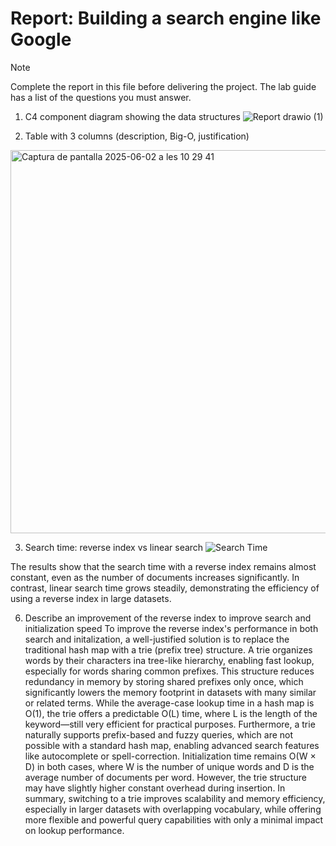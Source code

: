 # Report: Building a search engine like Google

> [!NOTE]  
> Complete the report in this file before delivering the project.
> The lab guide has a list of the questions you must answer.

1. C4 component diagram showing the data structures
![Report drawio (1)](https://github.com/user-attachments/assets/b8b5d6a8-e1ce-4598-b0f3-870ac0537868)

2. Table with 3 columns (description, Big-O, justification)
<img width="613" alt="Captura de pantalla 2025-06-02 a les 10 29 41" src="https://github.com/user-attachments/assets/878a3349-0d2f-4314-9ac8-5e4c79d7ff50" />

3. Search time: reverse index vs linear search
![Search Time](https://private-user-images.githubusercontent.com/170513247/451402456-2bc81d39-5b53-47bc-92de-57441a7b44b0.png)


The results show that the search time with a reverse index remains almost constant, even as the number of documents increases significantly. In contrast, linear search time grows steadily, demonstrating the efficiency of using a reverse index in large datasets.

6. Describe an improvement of the reverse index to improve search and initialization speed
To improve the reverse index's performance in both search and initalization, a well-justified solution is to replace the traditional hash map with a trie (prefix tree) structure. A trie organizes words by their characters ina tree-like hierarchy, enabling fast lookup, especially for words sharing common prefixes. This structure reduces redundancy in memory by storing shared prefixes only once, which significantly lowers the memory footprint in datasets with many similar or related terms. While the average-case lookup time in a hash map is O(1), the trie offers a predictable O(L) time, where L is the length of the keyword—still very efficient for practical purposes. Furthermore, a trie naturally supports prefix-based and fuzzy queries, which are not possible with a standard hash map, enabling advanced search features like autocomplete or spell-correction. Initialization time remains O(W × D) in both cases, where W is the number of unique words and D is the average number of documents per word. However, the trie structure may have slightly higher constant overhead during insertion. In summary, switching to a trie improves scalability and memory efficiency, especially in larger datasets with overlapping vocabulary, while offering more flexible and powerful query capabilities with only a minimal impact on lookup performance.
